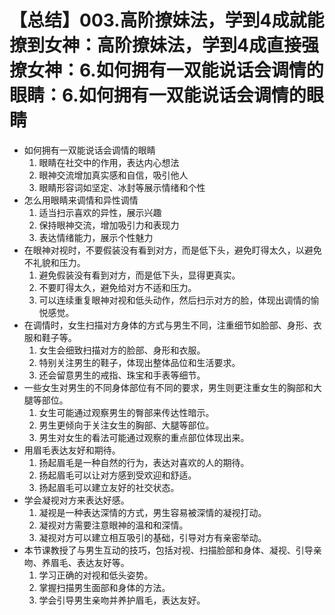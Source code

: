# 【总结】003.高阶撩妹法，学到4成就能撩到女神：高阶撩妹法，学到4成直接强撩女神：6.如何拥有一双能说话会调情的眼睛：6.如何拥有一双能说话会调情的眼睛

-   如何拥有一双能说话会调情的眼睛
    1.  眼睛在社交中的作用，表达内心想法
    2.  眼神交流增加真实感和自信，吸引他人
    3.  眼睛形容词如坚定、冰封等展示情绪和个性
-   怎么用眼睛来调情和异性调情
    1.  适当扫示喜欢的异性，展示兴趣
    2.  保持眼神交流，增加吸引力和表现力
    3.  表达情绪能力，展示个性魅力
-   在眼神对视时，不要假装没有看到对方，而是低下头，避免盯得太久，以避免不礼貌和压力。
    1.  避免假装没有看到对方，而是低下头，显得更真实。
    2.  不要盯得太久，避免给对方不适和压力。
    3.  可以连续重复眼神对视和低头动作，然后扫示对方的脸，体现出调情的愉悦感觉。
-   在调情时，女生扫描对方身体的方式与男生不同，注重细节如脸部、身形、衣服和鞋子等。
    1.  女生会细致扫描对方的脸部、身形和衣服。
    2.  特别关注男生的鞋子，体现出整体品位和生活要求。
    3.  还会留意男生的戒指、珠宝和手表等细节。
-   一些女生对男生的不同身体部位有不同的要求，男生则更注重女生的胸部和大腿等部位。
    1.  女生可能通过观察男生的臀部来传达性暗示。
    2.  男生更倾向于关注女生的胸部、大腿等部位。
    3.  男生对女生的看法可能通过观察的重点部位体现出来。
-   用眉毛表达友好和期待。
    1.  扬起眉毛是一种自然的行为，表达对喜欢的人的期待。
    2.  扬起眉毛可以让对方感到受欢迎和舒适。
    3.  扬起眉毛可以建立友好的社交状态。
-   学会凝视对方来表达好感。
    1.  凝视是一种表达深情的方式，男生容易被深情的凝视打动。
    2.  凝视对方需要注意眼神的温和和深情。
    3.  凝视对方可以建立相互吸引的基础，引导对方有亲密举动。
-   本节课教授了与男生互动的技巧，包括对视、扫描脸部和身体、凝视、引导亲吻、养眉毛、表达友好等。
    1.  学习正确的对视和低头姿势。
    2.  掌握扫描男生面部和身体的方法。
    3.  学会引导男生亲吻并养护眉毛，表达友好。